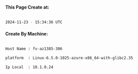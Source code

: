 
   
#### This Page Create at:

```bash

2024-11-23 - 15:34:36 UTC

```

#### Create By Machine:

```bash

Host Name : fv-az1385-306

platform  : Linux-6.5.0-1025-azure-x86_64-with-glibc2.35

Ip Local  : 10.1.0.24

```

